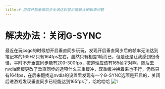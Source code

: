```yaml
---
title:# 游戏开启垂直同步无法达到显示器最大刷新率问题
---
```

# 解决办法：关闭G-SYNC

> 
 最近在玩csgo的时候想开启垂直同步玩玩，发现开启垂直同步后的帧率无法达到笔记本的165HZ只有164fps左右，虽然只有相差1帧而已，但是还是让我感到很奇怪，平时不开垂直同步能有200-300fps，按道理应该有165帧才对啊，随后去nvdia面板更改了垂直同步的选项什么三重缓冲，双重缓冲换着来也不行，仍然只有164fps，在后来翻找这nvdia的设置里发现有一个G-SYNC选项是开启的，关闭后进游戏发现垂直同步已经能达到165fps了，哈哈哈哈
![1](cdn.widioa.fun/202323121546-N.png)
<!--stackedit_data:
eyJoaXN0b3J5IjpbLTQ2NjYyMTE4NiwxNzQ2Njg3OCw1NDExNj
Y0MzJdfQ==
-->